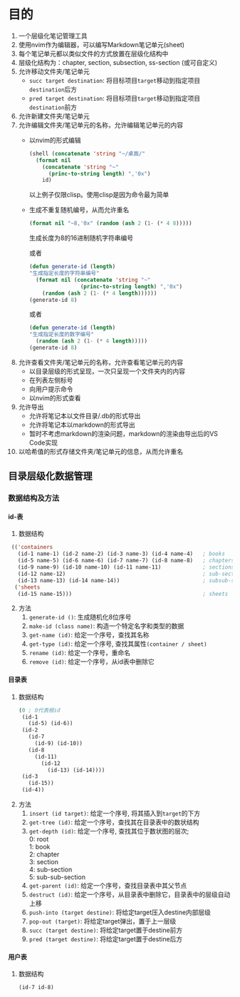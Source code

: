 # 目的
1. 一个层级化笔记管理工具
2. 使用nvim作为编辑器，可以编写Markdown笔记单元(sheet)
3. 每个笔记单元都以类似文件的方式放置在层级化结构中
4. 层级化结构为：chapter, section, subsection, ss-section (或可自定义)
5. 允许移动文件夹/笔记单元
   - `succ target destination`: 将目标项目`target`移动到指定项目`destination`后方
   - `pred target destination`: 将目标项目`target`移动到指定项目`destination`前方
6. 允许新建文件夹/笔记单元
7. 允许编辑文件夹/笔记单元的名称，允许编辑笔记单元的内容
   - 以nvim的形式编辑
     ```lisp
     (shell (concatenate 'string "~/桌面/"
       (format nil 
         (concatenate 'string "~" 
           (princ-to-string length) ",'0x")
         id)
     ```
     以上例子仅限clisp。使用clisp是因为命令最为简单
   - 生成不重复随机编号，从而允许重名
     ```lisp
     (format nil "~8,'0x" (random (ash 2 (1- (* 4 8)))))
     ```
     生成长度为8的16进制随机字符串编号

     或者
     ```lisp
     (defun generate-id (length)
     "生成指定长度的字符串编号"
       (format nil (concatenate 'string "~" 
                     (princ-to-string length) ",'0x") 
         (random (ash 2 (1- (* 4 length))))))
     (generate-id 8)
     ```

     或者
     ```lisp
     (defun generate-id (length)
     "生成指定长度的数字编号"
       (random (ash 2 (1- (* 4 length)))))
     (generate-id 8)
     ```
8. 允许查看文件夹/笔记单元的名称，允许查看笔记单元的内容
   - 以目录层级的形式呈现，一次只呈现一个文件夹内的内容
   - 在列表左侧标号
   - 向用户提示命令
   - 以nvim的形式查看
9. 允许导出
   - 允许将笔记本以文件目录/.db的形式导出
   - 允许将笔记本以markdown的形式导出
   - 暂时不考虑markdown的渲染问题，markdown的渲染由导出后的VS Code实现
10. 以哈希值的形式存储文件夹/笔记单元的信息，从而允许重名

## 目录层级化数据管理
### 数据结构及方法
#### id-表
1. 数据结构
  ```lisp
   (('containers
     (id-1 name-1) (id-2 name-2) (id-3 name-3) (id-4 name-4)   ; books
     (id-5 name-5) (id-6 name-6) (id-7 name-7) (id-8 name-8)   ; chapters
     (id-9 name-9) (id-10 name-10) (id-11 name-11)             ; sections
     (id-12 name-12)                                           ; sub-sections
     (id-13 name-13) (id-14 name-14))                          ; subsub-sections
    ('sheets
     (id-15 name-15)))                                         ; sheets
   ```
2. 方法
   1. `generate-id ()`: 生成随机化8位序号
   2. `make-id (class name)`: 构造一个特定名字和类型的数据
   3. `get-name (id)`: 给定一个序号，查找其名称
   4. `get-type (id)`: 给定一个序号, 查找其属性`(container / sheet)`
   4. `rename (id)`: 给定一个序号，重命名
   5. `remove (id)`: 给定一个序号，从id表中删除它
#### 目录表
1. 数据结构
   ```lisp
   (0 ; 0代表根id
    (id-1 
      (id-5) (id-6))
    (id-2
      (id-7
        (id-9) (id-10)) 
      (id-8 
        (id-11)
          (id-12
            (id-13) (id-14))))
    (id-3
      (id-15))
    (id-4))
   ```
2. 方法
   1. `insert (id target)`: 给定一个序号, 将其插入到`target`的下方
   1. `get-tree (id)`: 给定一个序号，查找其在目录表中的数状结构
   3. `get-depth (id)`: 给定一个序号, 查找其位于数状图的层次;\
      0: root\
      1: book\
      2: chapter\
      3: section\
      4: sub-section\
      5: sub-sub-section
   2. `get-parent (id)`: 给定一个序号，查找目录表中其父节点
   3. `destruct (id)`: 给定一个序号，从目录表中删除它，目录表中的层级自动上移
   4. `push-into (target destine)`: 将给定target压入destine内部层级
   5. `pop-out (target)`: 将给定target弹出，置于上一层级
   6. `succ (target destine)`: 将给定target置于destine前方
   7. `pred (target destine)`: 将给定target置于destine后方
#### 用户表
1. 数据结构
   ```lisp
   (id-7 id-8)
   ```



